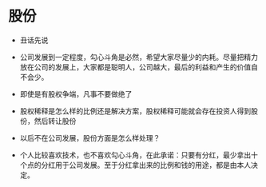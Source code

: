 # 股份

* 丑话先说

* 公司发展到一定程度，勾心斗角是必然，希望大家尽量少的内耗。尽量把精力放在公司的发展上，大家都是聪明人，公司越大，最后的利益和产生的价值自不会少。

* 即使是有股权争端，凡事不要做绝了

* 股权稀释是怎么样的比例还是解决方案，股权稀释可能就会存在投资人得到股份，然后转让股份

* 以后不在公司发展，股份方面是怎么样处理？

* 个人比较喜欢技术，也不喜欢勾心斗角，在此承诺：只要有分红，最少拿出十个点的分红用于公司发展。至于分红拿出来的比例和钱的用途，都是由本人决定。
